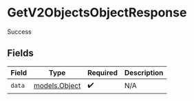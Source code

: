 # GetV2ObjectsObjectResponse

Success


## Fields

| Field                                | Type                                 | Required                             | Description                          |
| ------------------------------------ | ------------------------------------ | ------------------------------------ | ------------------------------------ |
| `data`                               | [models.Object](../models/object.md) | :heavy_check_mark:                   | N/A                                  |